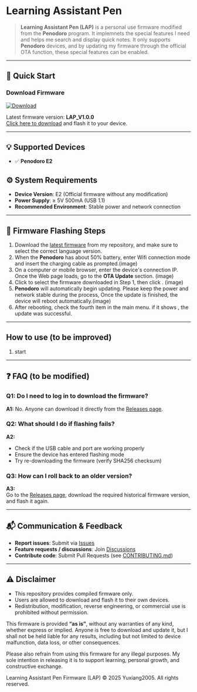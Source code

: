 # Learning Assistant Pen

> **Learning Assistant Pen (LAP)** is a personal use firmware modified from the **Penodoro** program.
> It implemnets the special features I need and helps me search and display quick notes.
> It only supports **Penodoro** devices, and by updating my firmware through the official OTA function, these special features can be enabled.

---

## 🚀 Quick Start

### Download Firmware
[![Download](https://img.shields.io/badge/⬇_Download-LAP_V1.0.0-blue)](../../releases/latest)

Latest firmware version: **LAP_V1.0.0**  
[Click here to download](../../releases/latest) and flash it to your device.

---

## 💡 Supported Devices
- ✅ **Penodoro E2**

## ⚙️ System Requirements
- **Device Version**: E2   (Official firmware without any modification)
- **Power Supply**: ≥ 5V 500mA  (USB 1.1)
- **Recommended Environment**: Stable power and network connection

---

## 📖 Firmware Flashing Steps
1. Download the [latest firmware](../../releases/latest) from my repository, and make sure to select the correct language version. 
2. When the **Penodoro** has about 50% battery, enter Wifi connection mode and insert the charging cable as prompted.(image) 
3. On a computer or mobile browser, enter the device's connection IP. Once the Web page loads, go to the **OTA Update** section. (image)
4. Click <Browse> to select the firmware downloaded in Step 1, then click <Start Update>. (image)
5. **Penodoro** will automatically begin updating. Please keep the power and network stable during the process, Once the update is finished, the device will reboot automatically.(image)
6. After rebooting, check the fourth item in the main menu. if it shows **<NOTES>**, the update was successful.

---

## How to use (to be improved)
1. start

---

## ❓ FAQ (to be modified)

### Q1: Do I need to log in to download the firmware?  
**A1:** No. Anyone can download it directly from the [Releases page](../../releases).

### Q2: What should I do if flashing fails?  
**A2:**  
- Check if the USB cable and port are working properly  
- Ensure the device has entered flashing mode  
- Try re-downloading the firmware (verify SHA256 checksum)

### Q3: How can I roll back to an older version?  
**A3:**  
Go to the [Releases page](../../releases), download the required historical firmware version, and flash it again.

---

## 📬 Communication & Feedback
- **Report issues**: Submit via [Issues](../../issues)  
- **Feature requests / discussions**: Join [Discussions](../../discussions)  
- **Contribute code**: Submit Pull Requests (see [CONTRIBUTING.md](CONTRIBUTING.md))

---

## ⚠️ Disclaimer
- This repository provides compiled firmware only.
- Users are allowed to download and flash it to their own devices.
- Redistribution, modification, reverse engineering, or commercial use is prohibited without permission.

This firmware is provided **“as is”**, without any warranties of any kind, whether express or implied. Anyone is free to download and update it, but I shall not be held liable for any results, including but not limited to device malfunction, data loss, or other consequences.

Please also refrain from using this firmware for any illegal purposes. My sole intention in releasing it is to support learning, personal growth, and constructive exchange.

Learning Assistant Pen Firmware (LAP)
© 2025 Yuxiang2005. All rights reserved.
